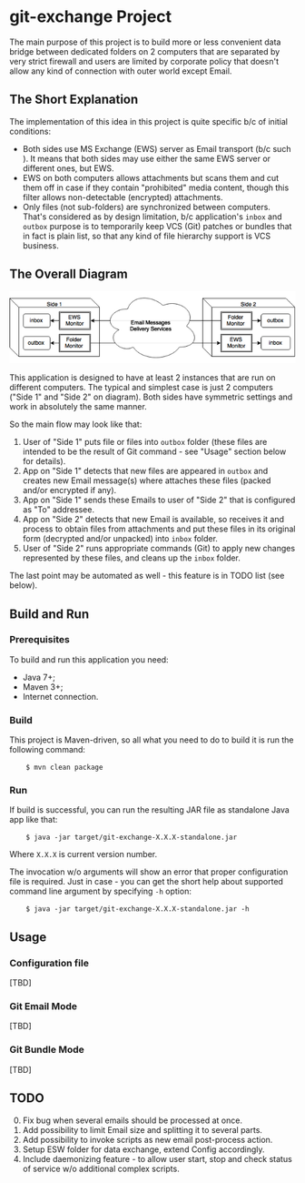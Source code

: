 git-exchange Project
====================

The main purpose of this project is to build more or less convenient data
bridge between dedicated folders on 2 computers that are separated by very
strict firewall and users are limited by corporate policy that doesn't allow
any kind of connection with outer world except Email.

The Short Explanation
---------------------

The implementation of this idea in this project is quite specific b/c of
initial conditions:

* Both sides use MS Exchange (EWS) server as Email transport (b/c such ).
  It means that both sides may use either the same EWS server or different
  ones, but EWS.
* EWS on both computers allows attachments but scans them and cut them off in
  case if they contain "prohibited" media content, though this filter allows
  non-detectable (encrypted) attachments.
* Only files (not sub-folders) are synchronized between computers. That's 
  considered as by design limitation, b/c application's `inbox` and `outbox`
  purpose is to temporarily keep VCS (Git) patches or bundles that in fact is
  plain list, so that any kind of file hierarchy support is VCS business. 

The Overall Diagram
-------------------

![The Overall Diagram](./data/git-exchange.png "The Overall Diagram")

This application is designed to have at least 2 instances that are run on
different computers. The typical and simplest case is just 2 computers 
("Side 1" and "Side 2" on diagram).
Both sides have symmetric settings and work in absolutely the same manner.

So the main flow may look like that:

1. User of "Side 1" puts file or files into `outbox` folder (these files are
   intended to be the result of Git command - see "Usage" section below for
   details).
2. App on "Side 1" detects that new files are appeared in `outbox` and creates
   new Email message(s) where attaches these files (packed and/or encrypted if
   any).
3. App on "Side 1" sends these Emails to user of "Side 2" that is configured as
   "To" addressee.
4. App on "Side 2" detects that new Email is available, so receives it and
   process to obtain files from attachments and put these files in its original
   form (decrypted and/or unpacked) into `inbox` folder.
5. User of "Side 2" runs appropriate commands (Git) to apply new changes 
   represented by these files, and cleans up the `inbox` folder.

The last point may be automated as well - this feature is in TODO list (see
below).

Build and Run
-------------

### Prerequisites ###

To build and run this application you need:

* Java 7+;
* Maven 3+;
* Internet connection.

### Build ###

This project is Maven-driven, so all what you need to do to build it is run the
following command:

        $ mvn clean package

        
### Run ###
        
If build is successful, you can run the resulting JAR file as standalone Java
app like that:

        $ java -jar target/git-exchange-X.X.X-standalone.jar

Where `X.X.X` is current version number.

The invocation w/o arguments will show an error that proper configuration file
is required. Just in case - you can get the short help about supported command
line argument by specifying `-h` option:

        $ java -jar target/git-exchange-X.X.X-standalone.jar -h

Usage
-----

### Configuration file ###

[TBD]

### Git Email Mode ###

[TBD]

### Git Bundle Mode ###

[TBD]

TODO
----

0. Fix bug when several emails should be processed at once.
0. Add possibility to limit Email size and splitting it to several parts.
0. Add possibility to invoke scripts as new email post-process action.
0. Setup ESW folder for data exchange, extend Config accordingly.
0. Include daemonizing feature - to allow user start, stop and check status of
   service w/o additional complex scripts.
